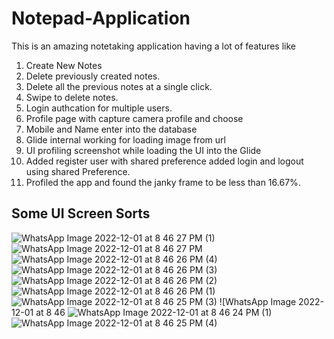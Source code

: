 ﻿# Notepad-Application
 This is an amazing notetaking application having a lot of features like
 1. Create New Notes
 2. Delete previously created notes.
 3. Delete all the previous notes at a single click.
 4. Swipe to delete notes.
 5. Login authcation for multiple users.
 6. Profile page with capture camera profile and choose 
 7. Mobile and Name enter into the database
 8. Glide internal working for loading image from url
 9. UI profiling screenshot while loading the UI into the Glide
10. Added register user with shared preference added login and logout using shared Preference.
11. Profiled the app and found the janky frame to be less than 16.67%.
 
 
 
## Some UI Screen Sorts
![WhatsApp Image 2022-12-01 at 8 46 27 PM (1)](https://user-images.githubusercontent.com/63424869/205090131-1cf562ef-1e8b-43ef-a372-766321ef53e9.jpeg)
![WhatsApp Image 2022-12-01 at 8 46 27 PM](https://user-images.githubusercontent.com/63424869/205090142-5e88c824-8b8f-4f12-bd88-d3d37cd68427.jpeg)
![WhatsApp Image 2022-12-01 at 8 46 26 PM (4)](https://user-images.githubusercontent.com/63424869/205090152-582bbfce-1fe2-4dcf-9fb5-8fe177f71aaf.jpeg)
![WhatsApp Image 2022-12-01 at 8 46 26 PM (3)](https://user-images.githubusercontent.com/63424869/205090159-e9eb7eec-76ea-4645-ac9f-7178f5e40b69.jpeg)
![WhatsApp Image 2022-12-01 at 8 46 26 PM (2)](https://user-images.githubusercontent.com/63424869/205090165-fe8acba1-87f3-4ee2-8912-aabd82680297.jpeg)
![WhatsApp Image 2022-12-01 at 8 46 26 PM (1)](https://user-images.githubusercontent.com/63424869/205090172-40bd059f-ee36-44d9-8637-4ccf034d1bbf.jpeg)
![WhatsApp Image 2022-12-01 at 8 46 25 PM (3)](https://user-images.githubusercontent.com/63424869/205090587-e66dd35c-0e3c-4dfb-ac54-7d4b59c77211.jpeg)
![WhatsApp Image 2022-12-01 at 8 46 ![WhatsApp Image 2022-12-01 at 8 46 24 PM (1)](https://user-images.githubusercontent.com/63424869/205090724-b40e98f3-360f-4b0e-94b7-0aba0d41cc8e.jpeg)
![WhatsApp Image 2022-12-01 at 8 46 25 PM (4)](https://user-images.githubusercontent.com/63424869/205093314-139314cd-5c69-4e8a-b69d-8e8e06f07726.jpeg)
